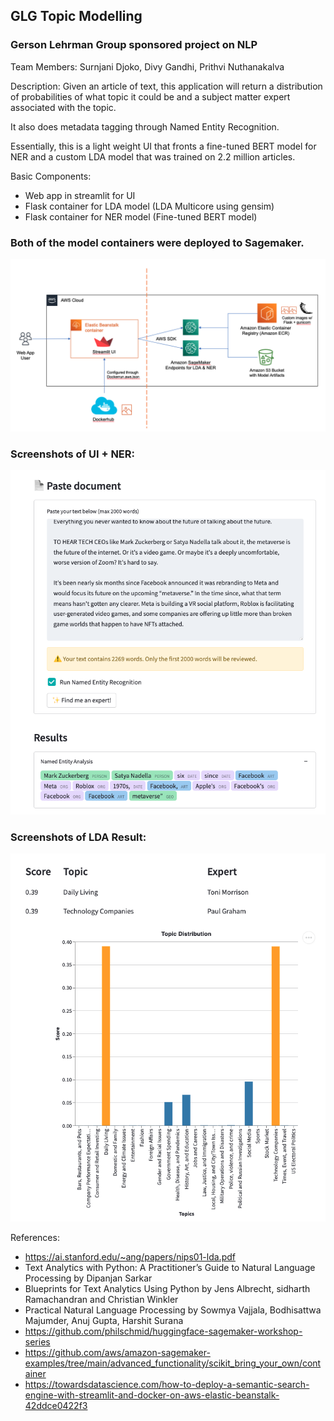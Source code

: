 ## GLG Topic Modelling

### Gerson Lehrman Group sponsored project on NLP

Team Members: Surnjani Djoko, Divy Gandhi, Prithvi Nuthanakalva

Description:
Given an article of text, this application will return a distribution of probabilities of what topic it could be and a subject matter expert associated with the topic.

It also does metadata tagging through Named Entity Recognition.

Essentially, this is a light weight UI that fronts a fine-tuned BERT model for NER and a custom LDA model that was trained on 2.2 million articles.

Basic Components:
- Web app in streamlit for UI
- Flask container for LDA model (LDA Multicore using gensim)
- Flask container for NER model (Fine-tuned BERT model)

### Both of the model containers were deployed to Sagemaker.
![Image of AWS architecture using Sagemaker and Elastic Beanstalk](./architecture.png)


### Screenshots of UI + NER:
![Shows annotations and web form for submission](./NER_result.png)

### Screenshots of LDA Result:
![Shows annotations and web form for submission](./LDA_result.png)

References:
- https://ai.stanford.edu/~ang/papers/nips01-lda.pdf
- Text Analytics with Python: A Practitioner’s Guide to Natural Language Processing by Dipanjan Sarkar
- Blueprints for Text Analytics Using Python by Jens Albrecht, sidharth Ramachandran and Christian Winkler
- Practical Natural Language Processing by Sowmya Vajjala, Bodhisattwa Majumder, Anuj Gupta, Harshit Surana
- https://github.com/philschmid/huggingface-sagemaker-workshop-series
- https://github.com/aws/amazon-sagemaker-examples/tree/main/advanced_functionality/scikit_bring_your_own/container
- https://towardsdatascience.com/how-to-deploy-a-semantic-search-engine-with-streamlit-and-docker-on-aws-elastic-beanstalk-42ddce0422f3
